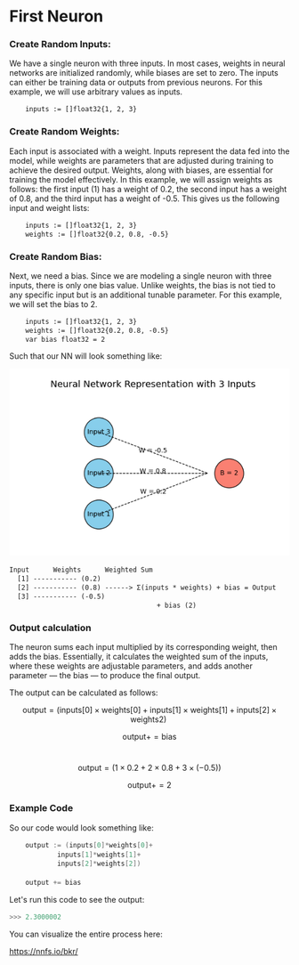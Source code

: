 # First Neuron

### Create Random Inputs:
We have a single neuron with three inputs. In most cases, weights in neural networks are initialized randomly, while biases are set to zero. The inputs can either be training data or outputs from previous neurons. For this example, we will use arbitrary values as inputs.

```
	inputs := []float32{1, 2, 3}
```

### Create Random Weights:
Each input is associated with a weight. Inputs represent the data fed into the model, while weights are parameters that are adjusted during training to achieve the desired output. Weights, along with biases, are essential for training the model effectively. In this example, we will assign weights as follows: the first input (1) has a weight of 0.2, the second input has a weight of 0.8, and the third input has a weight of -0.5. This gives us the following input and weight lists:

```
    inputs := []float32{1, 2, 3}
	weights := []float32{0.2, 0.8, -0.5}
```
### Create Random Bias:
Next, we need a bias. Since we are modeling a single neuron with three inputs, there is only one bias value. Unlike weights, the bias is not tied to any specific input but is an additional tunable parameter. For this example, we will set the bias to 2.

```
    inputs := []float32{1, 2, 3}
	weights := []float32{0.2, 0.8, -0.5}
	var bias float32 = 2
```

Such that our NN will look something like:

![alt text](graphs/nn3I.png)

```
Input      Weights      Weighted Sum   
  [1] ----------- (0.2)             
  [2] ----------- (0.8) ------> Σ(inputs * weights) + bias = Output
  [3] ----------- (-0.5)             
                                     + bias (2)
```

### Output calculation
The neuron sums each input multiplied by its corresponding weight, then adds the bias. Essentially, it calculates the weighted sum of the inputs, where these weights are adjustable parameters, and adds another parameter — the bias — to produce the final output.

The output can be calculated as follows:

$$
\
\text{output} = \left( \text{inputs}[0] \times \text{weights}[0] + \text{inputs}[1] \times \text{weights}[1] + \text{inputs}[2] \times \text{weights}{2} \right)
\
$$

$$
\
\text{output} += \text{bias}
\
$$
<br>

$$
\text{output} = \left( 1 \times 0.2 + 2 \times 0.8 + 3 \times (-0.5) \right)
$$

$$
\text{output} += 2
$$

### Example Code
So our code would look something like:
``` go
    output := (inputs[0]*weights[0]+
            inputs[1]*weights[1]+
            inputs[2]*weights[2])

    output += bias

```

Let's run this code to see the output:


```go
>>> 2.3000002
```

You can visualize the entire process here:


https://nnfs.io/bkr/